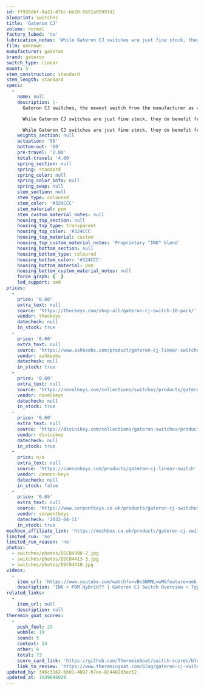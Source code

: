 ```yaml
---
id: ff928dbf-9a31-47bc-bb20-5651a85997d1
blueprint: switches
title: 'Gateron CJ'
volume: normal
factory_lubed: 'no'
lubrication_notes: 'While Gateron CJ switches are just fine stock, they do benefit from being lubed, though any lube of choice is satisfactory. With most linear switches, we recommend Krytox 205g0 on the housing and stem, and GPL 105 or GPL 106 on the springs. Depending on the type of lube used, the acoustics will deepen slightly, so if you’re not a fan of the sound being quite as clacky, then going with a thicker lube may be the way to go!- [Ashkeebs](https://www.ashkeebs.com/product/gateron-cj-linear-switches/)'
film: unknown
manufacturer: gateron
brand: gateron
switch_type: linear
mount: 5
stem_construction: standard
stem_length: standard
specs:
  -
    name: null
    description: |-
      Gateron CJ switches, the newest switch from the manufacturer as of September 2021, are a great linear switch that have a smooth, satisying keypress and will certainly satisfy clacky linear lovers. While all-POM switches tend to run into issues of feeling leathery, Gateron’s proprietary Ink housing plastic is used effectively in the top housing to allow for a smooth actuation and to round out the clacky sound. With a 50g actuation and 60g bottom-out, you won’t need to worry about fatigue using these in a daily driver.

      While Gateron CJ switches are just fine stock, they do benefit from being lubed, though any lube of choice is satisfactory. With most linear switches, we recommend Krytox 205g0 on the housing and stem, and GPL 105 or GPL 106 on the springs. Depending on the type of lube used, the acoustics will deepen slightly, so if you’re not a fan of the sound being quite as clacky, then going with a thicker lube may be the way to go!Gateron CJ switches, the newest switch from the manufacturer as of September 2021, are a great linear switch that have a smooth, satisying keypress and will certainly satisfy clacky linear lovers. While all-POM switches tend to run into issues of feeling leathery, Gateron’s proprietary Ink housing plastic is used effectively in the top housing to allow for a smooth actuation and to round out the clacky sound. With a 50g actuation and 60g bottom-out, you won’t need to worry about fatigue using these in a daily driver.

      While Gateron CJ switches are just fine stock, they do benefit from being lubed, though any lube of choice is satisfactory. With most linear switches, we recommend Krytox 205g0 on the housing and stem, and GPL 105 or GPL 106 on the springs. Depending on the type of lube used, the acoustics will deepen slightly, so if you’re not a fan of the sound being quite as clacky, then going with a thicker lube may be the way to go!- [Ashkeebs](https://www.ashkeebs.com/product/gateron-cj-linear-switches/)
    weights_section: null
    actuation: '50'
    bottom-out: '60'
    pre-travel: '2.00'
    total-travel: '4.00'
    spring_section: null
    spring: standard
    spring_color: null
    spring_color_info: null
    spring_swap: null
    stem_section: null
    stem_type: coloured
    stem_color: '#324CCC'
    stem_material: pom
    stem_custom_material_notes: null
    housing_top_section: null
    housing_top_type: transparent
    housing_top_color: '#324CCC'
    housing_top_material: custom
    housing_top_custom_material_notes: 'Proprietary "INK" blend'
    housing_bottom_section: null
    housing_bottom_type: coloured
    housing_bottom_color: '#324CCC'
    housing_bottom_material: pom
    housing_bottom_custom_material_notes: null
    force_graph: {  }
    led_support: smd
prices:
  -
    price: '0.60'
    extra_text: null
    source: 'https://thockeys.com/shop-all/gateron-cj-switch-10-pack/'
    vendor: thockeys
    datecheck: null
    in_stock: true
  -
    price: '0.60'
    extra_text: null
    source: 'https://www.ashkeebs.com/product/gateron-cj-linear-switches/'
    vendor: ashkeebs
    datecheck: null
    in_stock: true
  -
    price: '0.60'
    extra_text: null
    source: 'https://novelkeys.com/collections/switches/products/gateron-cj-switches'
    vendor: novelkeys
    datecheck: null
    in_stock: true
  -
    price: '0.60'
    extra_text: null
    source: 'https://divinikey.com/collections/gateron-switches/products/gateron-cj-linear-switches'
    vendor: divinikey
    datecheck: null
    in_stock: true
  -
    price: n/a
    extra_text: null
    source: 'https://cannonkeys.com/products/gateron-cj-linear-switch'
    vendor: cannon-keys
    datecheck: null
    in_stock: false
  -
    price: '0.65'
    extra_text: null
    source: 'https://www.serpentkeys.co.uk/products/gateron-cj-switches'
    vendor: serpentkeys
    datecheck: '2022-04-11'
    in_stock: true
mechbox_affiliate_link: 'https://mechbox.co.uk/products/gateron-cj-switch-sample?variant=42131410452725'
limited_run: 'no'
limited_run_reason: 'no'
photos:
  - switches/photos/DSC04398-2.jpg
  - switches/photos/DSC04413-3.jpg
  - switches/photos/DSC04410.jpg
videos:
  -
    item_url: 'https://www.youtube.com/watch?v=vBcGNMNLvwM&feature=emb_title'
    description: 'INK + POM Hybrid?? | Gateron CJ Switch Overview + Typing Sound Test by  Jaeyou Park'
related_links:
  -
    item_url: null
    description: null
theremin_goat_scores:
  -
    push_feel: 29
    wobble: 19
    sound: 5
    context: 14
    other: 6
    total: 73
    score_card_link: 'https://github.com/ThereminGoat/switch-scores/blob/master/Gateron%20CJ.pdf'
    link_to_review: 'https://www.theremingoat.com/blog/gateron-cj-switch-review'
updated_by: 346c3162-6b01-4097-b7ee-8c4482d3ec52
updated_at: 1649696029
---
```

